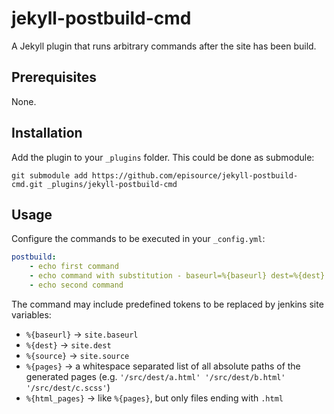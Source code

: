# jekyll-postbuild-cmd

A Jekyll plugin that runs arbitrary commands after the site has been build.
 
## Prerequisites
None.

## Installation
Add the plugin to your `_plugins` folder. This could be done as submodule:
```
git submodule add https://github.com/episource/jekyll-postbuild-cmd.git _plugins/jekyll-postbuild-cmd
```

## Usage
Configure the commands to be executed in your `_config.yml`:
```yaml
postbuild:
    - echo first command
    - echo command with substitution - baseurl=%{baseurl} dest=%{dest} source=%{source}
    - echo second command
```

The command may include predefined tokens to be replaced by jenkins site variables:
 - `%{baseurl}` -> `site.baseurl`
 - `%{dest}` -> `site.dest`
 - `%{source}` -> `site.source`
 - `%{pages}` ->  a whitespace separated list of all absolute paths of the generated pages (e.g. `'/src/dest/a.html' '/src/dest/b.html' '/src/dest/c.scss'`)
 - `%{html_pages}` -> like `%{pages}`, but only files ending with `.html`